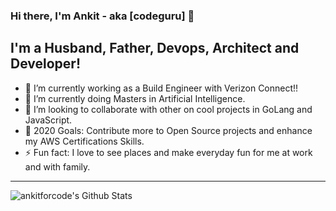 ### Hi there, I'm Ankit - aka [codeguru] 👋

## I'm a Husband, Father, Devops, Architect and Developer!
- 🔭 I’m currently working as a Build Engineer with Verizon Connect!!
- 🌱 I’m currently doing Masters in Artificial Intelligence.
- 👯 I’m looking to collaborate with other on cool projects in GoLang and JavaScript.
- 🥅 2020 Goals: Contribute more to Open Source projects and enhance my AWS Certifications Skills.
- ⚡ Fun fact: I love to see places and make everyday fun for me at work and with family.

---

<img align="left" alt="ankitforcode's Github Stats" src="https://github-readme-stats.vercel.app/api?username=ankitforcode&show_icons=true&hide_border=true" />